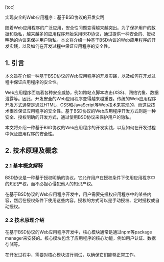 
[toc]                    
                
                
实现安全的Web应用程序：基于BSD协议的开发实践

随着Web应用程序的广泛应用，安全性问题变得越来越突出。为了保护用户的数据和隐私，越来越多的应用程序开始采用BSD协议，通过提供一种安全的、授权明确的协议来保护用户隐私。本文将介绍一种基于BSD协议的Web应用程序的开发实践，以及如何在开发过程中保证应用程序的安全性。

## 1. 引言

本文旨在介绍一种基于BSD协议的Web应用程序的开发实践，以及如何在开发过程中保证应用程序的安全性。

Web应用程序面临着各种安全威胁，例如跨站点脚本攻击(XSS)、网络钓鱼、数据泄露等。因此，开发安全的Web应用程序变得越来越重要。传统的Web应用程序开发方式通常是通过HTML、CSS和JavaScript等Web技术来实现的，而这些技术很难保证应用程序的安全性。基于BSD协议的Web应用程序开发方式则是一种安全、授权明确的开发方式，通过使用BSD协议来保护用户的隐私。

本文将介绍一种基于BSD协议的Web应用程序的开发实践，以及如何在开发过程中保证应用程序的安全性。

## 2. 技术原理及概念

### 2.1 基本概念解释

BSD协议是一种基于授权明确的协议，它允许用户在授权条件下使用应用程序中的知识产权，而不必担心侵犯他人的知识产权。

在基于BSD协议的Web应用程序开发中，用户需要先授权应用程序中的某些内容，然后在授权条件下使用这些内容。授权的方式可以是手动授权、定时授权或自动授权。

### 2.2 技术原理介绍

在基于BSD协议的Web应用程序开发中，核心模块通常是通过npm等package manager来安装的。核心模块包含了应用程序的核心功能，例如用户认证、数据存储等。

在开发过程中，需要对核心模块进行测试，以确保它们能够正常工作。

